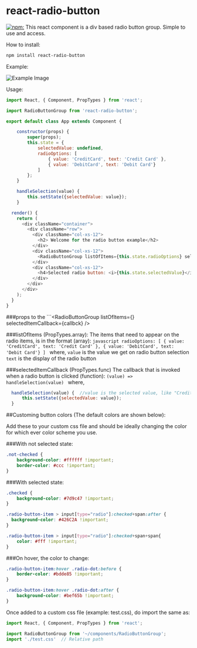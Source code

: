 # react-radio-button
[![npm:](https://img.shields.io/badge/npm-latest-green.svg)](https://www.npmjs.com/packages/react-radio-button)
This react component is a div based radio button group. Simple to use and access.


How to install:
```sh
npm install react-radio-button
```


Example:

![Example Image](https://lh3.googleusercontent.com/-CZHBUmhCH4w/WB3G1Gi_ufI/AAAAAAAAF0Q/-37gi3zBF9kBdCIgqU5RssPhp8wLFJregCJoC/w239-h45-p-rw/example.png?raw=true "Radio Buttons")


Usage:
```javascript
import React, { Component, PropTypes } from 'react';

import RadioButtonGroup from 'react-radio-button';

export default class App extends Component {

	constructor(props) {
		super(props);
		this.state = {
			selectedValue: undefined,
			radioOptions: [
				{ value: 'CreditCard', text: 'Credit Card' },
				{ value: 'DebitCard', text: 'Debit Card'}
			]
		};
	}

	handleSelection(value) {
		this.setState({selectedValue: value});
	}

  render() {
    return (
      <div className="container">
        <div className="row">
          <div className="col-xs-12">
      	    <h2> Welcome for the radio button example</h2>
      	  </div>
      	  <div className="col-xs-12">
      	    <RadioButtonGroup listOfItems={this.state.radioOptions} selectedItemCallback={(value) => this.handleSelection(value)}/>
      	  </div>
      	  <div className="col-xs-12">
      	    <h4>Selected radio button: <i>{this.state.selectedValue}</i></h4>
      	  </div>
      	</div>
      </div>
    );
  }
}
```

###props to the ```<RadioButtonGroup listOfItems={<items>} selectedItemCallback={callbck} />

###listOfItems (PropTypes.array):
  The items that need to appear on the radio items, is in the format (array):
    ```javascript
    radioOptions: [
        { value: 'CreditCard', text: 'Credit Card' },
	    { value: 'DebitCard', text: 'Debit Card'}
    ]
    ```
    where,
    ```value``` is the value we get on radio button selection
    ```text``` is the display of the radio button

###selectedItemCallback (PropTypes.func)
  The callback that is invoked when a radio button is clicked (function):
  ```(value) => handleSelection(value) ```
  where,
  ```javascript
    handleSelection(value) {  //value is the selected value, like "CreditCard" or "DebitCard"
	    this.setState({selectedValue: value});
    }
  ```

##Customing button colors (The default colors are shown below):

Add these to your custom css file and should be ideally changing the color for which ever color scheme you use.


###With not selected state:

```css
.not-checked {
    background-color: #ffffff !important;
    border-color: #ccc !important;
}
```

###With selected state:

```css
.checked {
    background-color: #7d9c47 !important;
}

.radio-button-item > input[type="radio"]:checked+span:after {
  background-color: #426C2A !important;
}

.radio-button-item > input[type="radio"]:checked+span+span{
    color: #fff !important;
}
```


###On hover, the color to change:

```css
.radio-button-item:hover .radio-dot:before {
    border-color: #bdde85 !important;
}

.radio-button-item:hover .radio-dot:after {
    background-color: #bef65b !important;
}
```

Once added to a custom css file (example: test.css), do import the same as:

```javascript
import React, { Component, PropTypes } from 'react';

import RadioButtonGroup from '~/components/RadioButtonGroup';
import './test.css'  // Relative path
```
